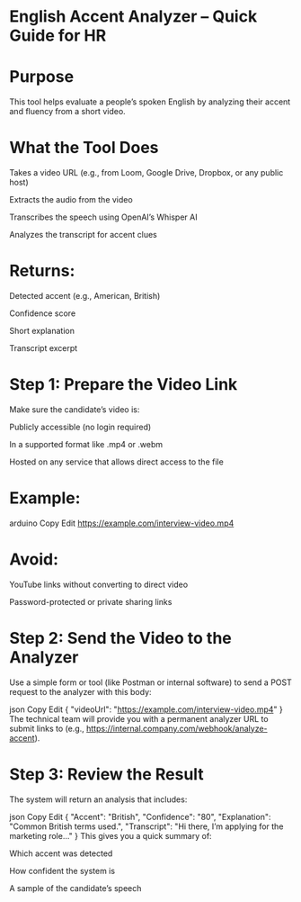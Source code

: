 # English Accent Analyzer – Quick Guide for HR
# Purpose
This tool helps evaluate a people’s spoken English by analyzing their accent and fluency from a short video. 


# What the Tool Does
Takes a video URL (e.g., from Loom, Google Drive, Dropbox, or any public host)

Extracts the audio from the video

Transcribes the speech using OpenAI’s Whisper AI

Analyzes the transcript for accent clues

# Returns:

Detected accent (e.g., American, British)

Confidence score

Short explanation

Transcript excerpt

# Step 1: Prepare the Video Link
Make sure the candidate’s video is:

Publicly accessible (no login required)

In a supported format like .mp4 or .webm

Hosted on any service that allows direct access to the file

# Example:

arduino
Copy
Edit
https://example.com/interview-video.mp4
# Avoid:

YouTube links without converting to direct video

Password-protected or private sharing links

# Step 2: Send the Video to the Analyzer
Use a simple form or tool (like Postman or internal software) to send a POST request to the analyzer with this body:

json
Copy
Edit
{
 "videoUrl": "https://example.com/interview-video.mp4"
}
The technical team will provide you with a permanent analyzer URL to submit links to (e.g., https://internal.company.com/webhook/analyze-accent).

# Step 3: Review the Result
The system will return an analysis that includes:

json
Copy
Edit
{
  "Accent": "British",
  "Confidence": "80",
  "Explanation": "Common British terms used.",
  "Transcript": "Hi there, I’m applying for the marketing role..."
}
This gives you a quick summary of:

Which accent was detected

How confident the system is

A sample of the candidate’s speech
